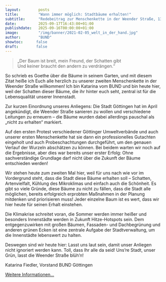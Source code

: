 ```yaml
---
layout:        posts
title:         "Wann immer möglich: Stadtbäume erhalten!"
subtitle:      "Redebeitrag zur Menschenkette in der Weender Straße, 13.09.2025"
date:          2025-09-17T16:43:00+01:00
publishdate:   2025-09-16T00:00:00+01:00
image:         "/img/banner/2021-02-05_welt_in_der_hand.jpg"
author:        "BUND"
showtoc:      false
draft:        false
---
```


> „Der Baum ist breit, mein Freund, der Schatten gibt  
Und keiner braucht den andern zu verdrängen.“

So schrieb es Goethe über die Bäume in seinem Garten, und mit diesem Zitat heiße ich Euch
alle herzlich zu unserer zweiten Menschenkette in der Weender Straße willkommen! Ich bin
Katarina vom BUND und bin heute hier, weil der Schatten dieser Bäume, die ihr hinter euch seht,
zentral ist für die Lebensqualität unserer Innenstadt.

Zur kurzen Einordnung unseres Anliegens: Die Stadt Göttingen hat im April angekündigt, die
Weender Straße sanieren zu wollen und verschiedene Leitungen zu erneuern – die Bäume
wurden dabei allerdings pauschal als „nicht zu erhalten“ markiert.

Auf den ersten Protest verschiedener Göttinger Umweltverbände und auch unserer ersten
Menschenkette hat sie dann ein professionelles Gutachten eingeholt und auch
Probeschachtungen durchgeführt, um den genauen Verlauf der Wurzeln abschätzen zu können.
Bei beidem warten wir noch auf die Ergebnisse, aber dies war bereits unser erster Erfolg: Ohne
sachverständige Grundlage darf nicht über die Zukunft der Bäume entschieden werden!

Wir stehen heute zum zweiten Mal hier, weil für uns nach wie vor im Vordergrund steht, dass die
Stadt diese Bäume erhalten soll – Schatten, Artenvielfalt, Kühlung des Mikroklimas und einfach
auch die Schönheit. Es gibt so viele Gründe, diese Bäume zu nicht zu fällen, dass die Stadt alle
möglichen, bereits erfolgreich erprobten Maßnahmen in der Planung mitdenken und priorisieren
muss! Jeder einzelne Baum ist es wert, dass wir hier heute für seinen Erhalt einstehen.

Die Klimakrise schreitet voran, die Sommer werden immer heißer und besonders Innenstädte
werden in Zukunft Hitze-Hotspots sein. Dem entgegenzuwirken mit großen Bäumen, Fassaden-
und Dachbegrünung und anderen grünen Ecken ist eine zentrale Aufgabe der Stadtverwaltung,
um die Innenstädte lebenswert zu halten.

Deswegen sind wir heute hier: Lasst uns laut sein, damit unser Anliegen nicht ignoriert werden
kann. Toll, dass Ihr alle da seid! Uns’re Stadt, unser Grün, lasst die Weender Straße blüh’n!

Katarina Fiedler, Vorstand BUND Göttingen

[Weitere Informationen...](https://www.bund-goettingen.de/)
